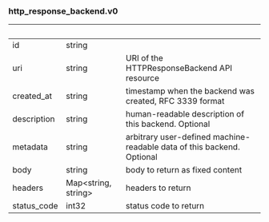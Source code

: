 
### http_response_backend.v0

| &nbsp; | &nbsp; | &nbsp; |
|---|---|---|
| id | string |  |
| uri | string | URI of the HTTPResponseBackend API resource |
| created_at | string | timestamp when the backend was created, RFC 3339 format |
| description | string | human-readable description of this backend. Optional |
| metadata | string | arbitrary user-defined machine-readable data of this backend. Optional |
| body | string | body to return as fixed content |
| headers | Map&lt;string, string&gt; | headers to return |
| status_code | int32 | status code to return |